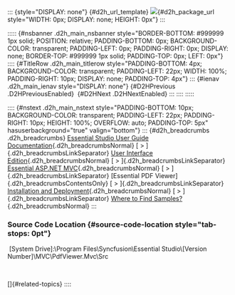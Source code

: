 ::: {style="DISPLAY: none"}
[](ms-xhelp:///?Id=d2h_url_template){#d2h_url_template} ![](!package_url!){#d2h_package_url style="WIDTH: 0px; DISPLAY: none; HEIGHT: 0px"}
:::

::::: {#nsbanner .d2h_main_nsbanner style="BORDER-BOTTOM: #999999 1px solid; POSITION: relative; PADDING-BOTTOM: 0px; BACKGROUND-COLOR: transparent; PADDING-LEFT: 0px; PADDING-RIGHT: 0px; DISPLAY: none; BORDER-TOP: #999999 1px solid; PADDING-TOP: 0px; LEFT: 0px"}
:::: {#TitleRow .d2h_main_titlerow style="PADDING-BOTTOM: 4px; BACKGROUND-COLOR: transparent; PADDING-LEFT: 22px; WIDTH: 100%; PADDING-RIGHT: 10px; DISPLAY: none; PADDING-TOP: 4px"}
::: {#ienav .d2h_main_ienav style="DISPLAY: none"}
[](ms-xhelp:///?Id=a1acc371-88a2-46b6-a2de-e2861057d1c6){#D2HPrevious .D2HPreviousEnabled}  [](ms-xhelp:///?Id=47a1a12f-d7a4-45f4-b32d-d5558083b2f6){#D2HNext .D2HNextEnabled}
:::
::::
:::::

:::: {#nstext .d2h_main_nstext style="PADDING-BOTTOM: 10px; BACKGROUND-COLOR: transparent; PADDING-LEFT: 22px; PADDING-RIGHT: 10px; HEIGHT: 100%; OVERFLOW: auto; PADDING-TOP: 5px" hasuserbackground="true" valign="bottom"}
::: {#d2h_breadcrumbs .d2h_breadcrumbs}
[Essential Studio User Guide Documentation](ms-xhelp:///?Id=12457748-09e3-4d74-a240-8e049cedf030){.d2h_breadcrumbsNormal} [ \> ]{.d2h_breadcrumbsLinkSeparator} [User Interface Edition](ms-xhelp:///?Id=c29296b7-531c-413b-a0ec-488ca1f7f669){.d2h_breadcrumbsNormal} [ \> ]{.d2h_breadcrumbsLinkSeparator} [Essential ASP.NET MVC](ms-xhelp:///?Id=4b14e7d1-65c4-4f67-b1aa-2c37709905a5){.d2h_breadcrumbsNormal} [ \> ]{.d2h_breadcrumbsLinkSeparator} [Essential PDF Viewer]{.d2h_breadcrumbsContentsOnly} [ \> ]{.d2h_breadcrumbsLinkSeparator} [Installation and Deployment](ms-xhelp:///?Id=db65c6c2-9fd4-412a-8bc8-59335c8c9bb6){.d2h_breadcrumbsNormal} [ \> ]{.d2h_breadcrumbsLinkSeparator} [Where to Find Samples?](ms-xhelp:///?Id=d9799d01-0569-4117-bb5f-84183f505a56){.d2h_breadcrumbsNormal}
:::

### Source Code Location {#source-code-location style="tab-stops: 0pt"}

 \[System Drive\]:\\Program Files\\Syncfusion\\Essential Studio\\\[Version Number\]\\MVC\\PdfViewer.Mvc\\Src

 

[]{#related-topics}
::::
